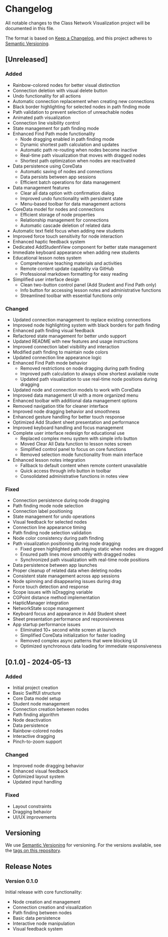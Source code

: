 # Changelog

All notable changes to the Class Network Visualization project will be documented in this file.

The format is based on [Keep a Changelog](https://keepachangelog.com/en/1.0.0/),
and this project adheres to [Semantic Versioning](https://semver.org/spec/v2.0.0.html).

## [Unreleased]

### Added
- Rainbow-colored nodes for better visual distinction
- Connection deletion with visual delete button
- Undo functionality for all actions
- Automatic connection replacement when creating new connections
- Black border highlighting for selected nodes in path finding mode
- Path validation to prevent selection of unreachable nodes
- Animated path visualization
- Connection line visibility control
- State management for path finding mode
- Enhanced Find Path mode functionality
  - Node dragging enabled in path finding mode
  - Dynamic shortest path calculation and updates
  - Automatic path re-routing when nodes become inactive
  - Real-time path visualization that moves with dragged nodes
  - Shortest path optimization when nodes are reactivated
- Data persistence using CoreData
  - Automatic saving of nodes and connections
  - Data persists between app sessions
  - Efficient batch operations for data management
- Data management features
  - Clear all data option with confirmation dialog
  - Improved undo functionality with persistent state
  - Menu-based toolbar for data management actions
- CoreData model for nodes and connections
  - Efficient storage of node properties
  - Relationship management for connections
  - Automatic cascade deletion of related data
- Automatic text field focus when adding new students
- Improved force touch sensitivity for node interaction
- Enhanced haptic feedback system
- Dedicated AddStudentView component for better state management
- Immediate keyboard appearance when adding new students
- Educational lesson notes system
  - Comprehensive teaching materials and activities
  - Remote content update capability via GitHub
  - Professional markdown formatting for easy reading
- Simplified user interface design
  - Clean two-button control panel (Add Student and Find Path only)
  - Info button for accessing lesson notes and administrative functions
  - Streamlined toolbar with essential functions only

### Changed
- Updated connection management to replace existing connections
- Improved node highlighting system with black borders for path finding
- Enhanced path finding visual feedback
- Refactored state management for better undo support
- Updated README with new features and usage instructions
- Improved connection label visibility and interaction
- Modified path finding to maintain node colors
- Updated connection line appearance logic
- Enhanced Find Path mode behavior
  - Removed restrictions on node dragging during path finding
  - Improved path calculation to always show shortest available route
  - Updated path visualization to use real-time node positions during dragging
- Updated node and connection models to work with CoreData
- Improved data management UI with a more organized menu
- Enhanced toolbar with additional data management options
- Removed navigation title for cleaner interface
- Improved node dragging behavior and smoothness
- Enhanced gesture handling for better touch response
- Optimized Add Student sheet presentation and performance
- Improved keyboard handling and focus management
- Complete user interface redesign for educational use
  - Replaced complex menu system with simple info button
  - Moved Clear All Data function to lesson notes screen
  - Simplified control panel to focus on core functions
  - Removed selection mode functionality from main interface
- Enhanced lesson notes integration
  - Fallback to default content when remote content unavailable
  - Quick access through info button in toolbar
  - Consolidated administrative functions in notes view

### Fixed
- Connection persistence during node dragging
- Path finding mode node selection
- Connection label positioning
- State management for undo operations
- Visual feedback for selected nodes
- Connection line appearance timing
- Path finding node selection validation
- Node color consistency during path finding
- Path visualization positioning during node dragging
  - Fixed green highlighted path staying static when nodes are dragged
  - Ensured path lines move smoothly with dragged nodes
  - Synchronized path visualization with real-time node positions
- Data persistence between app launches
- Proper cleanup of related data when deleting nodes
- Consistent state management across app sessions
- Node spinning and disappearing issues during drag
- Force touch detection and response
- Scope issues with isDragging variable
- CGPoint distance method implementation
- HapticManager integration
- NetworkState scope management
- Keyboard focus and appearance in Add Student sheet
- Sheet presentation performance and responsiveness
- App startup performance issues
  - Eliminated 10+ second white screen at launch
  - Simplified CoreData initialization for faster loading
  - Removed complex async patterns that were blocking UI
  - Optimized synchronous data loading for immediate responsiveness

## [0.1.0] - 2024-05-13

### Added
- Initial project creation
- Basic SwiftUI structure
- Core Data model setup
- Student node management
- Connection creation between nodes
- Path finding algorithm
- Node deactivation
- Data persistence
- Rainbow-colored nodes
- Interactive dragging
- Pinch-to-zoom support

### Changed
- Improved node dragging behavior
- Enhanced visual feedback
- Optimized layout system
- Updated input handling

### Fixed
- Layout constraints
- Dragging behavior
- UI/UX improvements

## Versioning

We use [Semantic Versioning](http://semver.org/) for versioning. For the versions available, see the [tags on this repository](https://github.com/yourusername/Nodes/tags).

## Release Notes

### Version 0.1.0
Initial release with core functionality:
- Node creation and management
- Connection creation and visualization
- Path finding between nodes
- Basic data persistence
- Interactive node manipulation
- Visual feedback system 